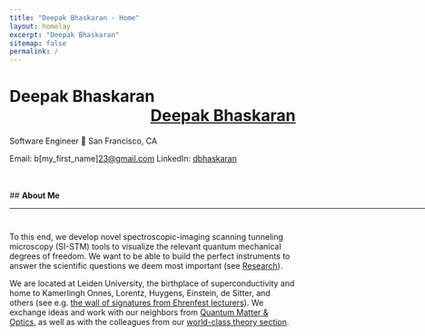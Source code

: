 ```yaml
---
title: "Deepak Bhaskaran - Home"
layout: homelay
excerpt: "Deepak Bhaskaran"
sitemap: false
permalink: /
---
```

<script src="https://platform.linkedin.com/badges/js/profile.js" async defer type="text/javascript"></script>

# Deepak Bhaskaran  <div class="badge-base LI-profile-badge" data-locale="en_US" align="right" data-size="medium" data-theme="light" data-type="HORIZONTAL" data-vanity="dbhaskaran" data-version="v1"><a class="badge-base__link LI-simple-link" href="https://www.linkedin.com/in/dbhaskaran?trk=profile-badge">Deepak Bhaskaran</a></div>
Software Engineer
🌉 San Francisco, CA

Email: b[my_first_name]23@gmail.com
LinkedIn: [dbhaskaran](https://www.linkedin.com/in/dbhaskaran/)

<br>
<br>
## <b>About Me</b>
<hr width="850px">
<hr style="height:10pt; visibility:hidden;" />

              

To this end, we develop novel spectroscopic-imaging scanning tunneling microscopy (SI-STM) tools to visualize the relevant quantum mechanical degrees of freedom. We want to be able to build the perfect instruments to answer the  scientific questions we deem most important (see [Research](research)).

We are located at Leiden University, the birthplace of superconductivity and home to Kamerlingh Onnes, Lorentz, Huygens, Einstein, de Sitter, and others (see e.g. [the wall of signatures from Ehrenfest lecturers](https://www.lorentz.leidenuniv.nl/history/colloquium/muur_heel.html)). We exchange ideas and work with our neighbors from [Quantum Matter & Optics](http://www.physics.leidenuniv.nl/qo-home), as well as with the colleagues from our [world-class theory section](https://www.lorentz.leidenuniv.nl).


